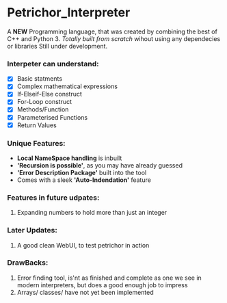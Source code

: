 # Petrichor_Interpreter
A **NEW** Programming language, that was created by combining the best of C++ and Python 3. 
*Totally built from scratch* wihout using any dependecies or libraries
Still under development. 

### Interpeter can understand:
- [x] Basic statments
- [x] Complex mathematical expressions
- [x] If-Elseif-Else construct
- [x] For-Loop construct
- [x] Methods/Function
- [x] Parameterised Functions
- [x] Return Values

### Unique Features:
* **Local NameSpace handling** is inbuilt
* **'Recursion is possible'**, as you may have already guessed
* **'Error Description Package'** built into the tool
* Comes with a sleek **'Auto-Indendation'** feature

### Features in future udpates:
1. Expanding numbers to hold more than just an integer 

### Later Updates:
1. A good clean WebUI, to test petrichor in action

### DrawBacks:
1. Error finding tool, is'nt as finished and complete as one we see in modern 
  interpreters, but does a good enough job to impress
2. Arrays/ classes/ have not yet been implemented
